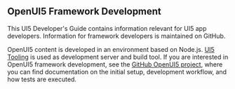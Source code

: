 <!-- loioee8726adfdb34d748ed199f0275472f8 -->

## OpenUI5 Framework Development

This UI5 Developer's Guide contains information relevant for UI5 app developers. Information for framework developers is maintained on GitHub.

OpenUI5 content is developed in an environment based on Node.js. [UI5 Tooling](https://sap.github.io/ui5-tooling/) is used as development server and build tool. If you are interested in OpenUI5 framework development, see the [GitHub OpenUI5 project](https://github.com/SAP/openui5/blob/-/docs/developing.md), where you can find documentation on the initial setup, development workflow, and how tests are executed.

